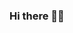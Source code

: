 ### Hi there 👋🏿

<!--
**catycaldwell/catycaldwell** is a ✨ _special_ ✨ repository because its `README.md` (this file) appears on your GitHub profile.

Hello, there! I'm Caty 👋🏿
😄 Pronouns: they/them and she/her (Preference: they/them)

I'm a Technical PM at Facebook who merges art, code, film, and text to dismantle hierarchies. For my day job, I excavate the set of developer and creator tools and services for AR/VR creators. I'm passionate about challenging our collective disillusionment around developer productivity, increasing the number of Black developers and creators, and embracing more collective futures. 

I haven't been _primarily_ coding during my day job, so I'm coming back to open source to put it back in practice.

🌱 I’m a n00b to AR/VR, but loving it thus far. I'm currently learning Unity and OpenXR. I'm also creating Spark AR Effects and world-building in Facebook Horizons. 

-->
